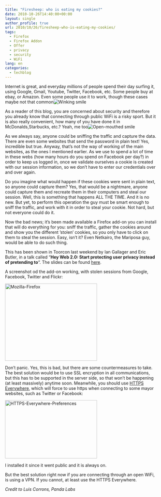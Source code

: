 ```yaml
---
title: "Firesheep: who is eating my cookies?"
date: 2010-10-26T14:40:00+00:00
layout: single
author_profile: true
url: 2010/10/26/firesheep-who-is-eating-my-cookies/
tags:
  - Firefox
  - Firefox Addon
  - Offer
  - privacy
  - security
  - WiFi
lang: en
categories: 
  - techblog
---
```

Internet is great, and everyday millions of people spend their day surfing it, using Google, Gmail, Youtube, Twitter, Facebook, etc. Some people buy at ebay, or Amazon. Even some people use it to work, though these cases maybe not that common![Winking smile](http://lh4.ggpht.com/_vaUVXcmC3OI/TMbhDPTZKhI/AAAAAAAAC6U/xQwJOsqyl9g/wlEmoticon-winkingsmile%5B2%5D.png?imgmax=800) 

As a reader of this blog, you are concerned about security and therefore you already know that connecting through public WiFi is a risky sport. But it is also really convenient, how many of you have done it in McDonalds,Starbucks, etc.? Yeah, me too![Open-mouthed smile](http://lh4.ggpht.com/_vaUVXcmC3OI/TMbhFQXc7ZI/AAAAAAAAC6Y/1c57ir6tCes/wlEmoticon-openmouthedsmile%5B2%5D.png?imgmax=800) 

As we always say, anyone could be sniffing the traffic and capture the data. There are even some websites that send the password in plain text! Yes, incredible but true. Anyway, that’s not the way of working of the main websites, as the ones I mentioned earlier. As we use to spend a lot of time in these webs (how many hours do you spend on Facebook per day?) in order to keep us logged in, once we validate ourselves a cookie is created with our session information, so we don’t have to enter our credentials over and over again.

Do you imagine what would happen if these cookies were sent in plain text, so anyone could capture them? Yes, that would be a nightmare, anyone could capture them and recreate them in their computers and steal our session. Well, this is something that happens ALL THE TIME. And it is no new. But yet, to perform this operation the guy must be smart enough to sniff the traffic, and work with it in order to steal your cookie. Not hard, but not everyone could do it.

Now the bad news; it’s been made available a Firefox add-on you can install that will do everything for you: sniff the traffic, gather the cookies around and show you the different ’stolen’ cookies, so you only have to click on them to steal the session. Easy, isn’t it? Even Netkairo, the Mariposa guy, would be able to do such thing.

This has been shown in Toorcon last weekend by Ian Gallager and Eric Butler, in a talk called “**Hey Web 2.0: Start protecting user privacy instead of pretending to**“. The slides can be found [here](http://codebutler.github.com/firesheep/tc12/#1).

A screenshot od the add-on working, with stolen sessions from Google, Facebook, Twitter and Flickr:

[<img title="Mozilla-Firefox" border="0" alt="Mozilla-Firefox" src="http://lh5.ggpht.com/_vaUVXcmC3OI/TMbhMstI74I/AAAAAAAAC6g/l0RnM7_ode4/Mozilla-Firefox_thumb%5B1%5D.jpg?imgmax=800" width="304" height="255" />](http://lh6.ggpht.com/_vaUVXcmC3OI/TMbhJLR3ilI/AAAAAAAAC6c/E-m_3jhhczc/s1600-h/Mozilla-Firefox%5B3%5D.jpg)

Don’t panic. Yes, this is bad, but there are some countermeasures to take. The best solution would be to use SSL encryption in all communications, but this has to be supported in the server side, so that won’t be happening (at least massively) anytime soon. Meanwhile, you should use [HTTPS Everywhere](https://www.eff.org/https-everywhere), which will force to use https when connecting to some mayor websites, such as Twitter or Facebook:

[<img title="HTTPS-Everywhere-Preferences" border="0" alt="HTTPS-Everywhere-Preferences" src="http://lh3.ggpht.com/_vaUVXcmC3OI/TMbhTuMG1bI/AAAAAAAAC6o/G5yK5F-fYbY/HTTPS-Everywhere-Preferences_thumb%5B1%5D.jpg?imgmax=800" width="304" height="192" />](http://lh6.ggpht.com/_vaUVXcmC3OI/TMbhP0AQnwI/AAAAAAAAC6k/pLu1U-JjhNw/s1600-h/HTTPS-Everywhere-Preferences%5B3%5D.jpg)

I installed it since it went public and it is always on.

But the best solution right now if you are connecting through an open WiFi, is using a VPN. If you cannot, at least use the HTTPS Everywhere.

_Credit to Luis Corrons, Panda Labs_